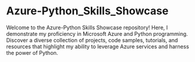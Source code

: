 # Azure-Python_Skills_Showcase
Welcome to the Azure-Python Skills Showcase repository! Here, I demonstrate my proficiency in Microsoft Azure and Python programming. Discover a diverse collection of projects, code samples, tutorials, and resources that highlight my ability to leverage Azure services and harness the power of Python.
